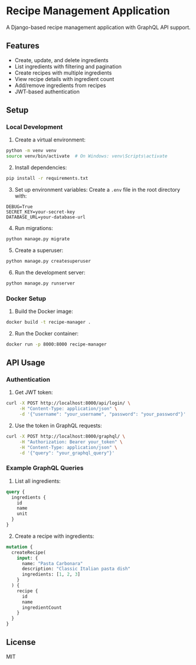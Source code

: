 # Recipe Management Application

A Django-based recipe management application with GraphQL API support.

## Features

- Create, update, and delete ingredients
- List ingredients with filtering and pagination
- Create recipes with multiple ingredients
- View recipe details with ingredient count
- Add/remove ingredients from recipes
- JWT-based authentication

## Setup

### Local Development

1. Create a virtual environment:
```bash
python -m venv venv
source venv/bin/activate  # On Windows: venv\Scripts\activate
```

2. Install dependencies:
```bash
pip install -r requirements.txt
```

3. Set up environment variables:
Create a `.env` file in the root directory with:
```
DEBUG=True
SECRET_KEY=your-secret-key
DATABASE_URL=your-database-url
```

4. Run migrations:
```bash
python manage.py migrate
```

5. Create a superuser:
```bash
python manage.py createsuperuser
```

6. Run the development server:
```bash
python manage.py runserver
```

### Docker Setup

1. Build the Docker image:
```bash
docker build -t recipe-manager .
```

2. Run the Docker container:
```bash
docker run -p 8000:8000 recipe-manager
```

## API Usage

### Authentication

1. Get JWT token:
```bash
curl -X POST http://localhost:8000/api/login/ \
     -H "Content-Type: application/json" \
     -d '{"username": "your_username", "password": "your_password"}'
```

2. Use the token in GraphQL requests:
```bash
curl -X POST http://localhost:8000/graphql/ \
     -H "Authorization: Bearer your_token" \
     -H "Content-Type: application/json" \
     -d '{"query": "your_graphql_query"}'
```

### Example GraphQL Queries

1. List all ingredients:
```graphql
query {
  ingredients {
    id
    name
    unit
  }
}
```

2. Create a recipe with ingredients:
```graphql
mutation {
  createRecipe(
    input: {
      name: "Pasta Carbonara"
      description: "Classic Italian pasta dish"
      ingredients: [1, 2, 3]
    }
  ) {
    recipe {
      id
      name
      ingredientCount
    }
  }
}
```

## License

MIT 